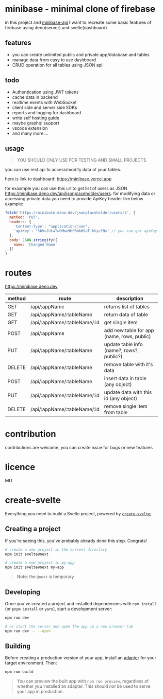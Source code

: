 # minibase - minimal clone of firebase

in this project and [minibase-api](https://github.com/TheHadiAhmadi/minibase-api) I want to recreate some basic features of firebase using deno(server) and svelte(dashboard)


## features
* you can create unlimited public and private app/database and tables
* manage data from easy to use dashboard
* CRUD operation for all tables using JSON api

## todo
* Authentication using JWT tokens
* cache data in backend
* realtime events with WebSocket
* client side and server side SDKs
* reports and logging for dashboard
* write self hosting guide
* maybe graphql support
* vscode extension
* and many more.... 

## usage

> YOU SHOULD ONLY USE FOR TESTING AND SMALL PROJECTS

you can use rest api to access/modify data of your tables. 

here is link to dashboard: https://minibase.vercel.app

for exaxmple you can use this url to get list of users as JSON https://minibase.deno.dev/api/jsonplaceholder/users.
for modifying data or accessing private data you need to provide ApiKey header like below example: 

```js
fetch('https://minibase.deno.dev/jsonplaceholder/users/2', {
  method: 'PUT',
  headers: {
    'Content-Type': "application/json",
    'apiKey': '5b9aJUtwTwDMmx9HPRokHSaT-hkycENs' // you can get apiKey of your app from settings tab in dashboard
  },
  body: JSON.stringify({
    name: 'Changed Name'
  })
}

```
# routes
https://minibase.deno.dev


| method | route                        | description                                |
| ------ | ---------------------------- | ------------------------------------------ |
| GET    | /api/:appName                | returns list of tables                     |
| GET    | /api/:appName/:tableName     | return data of table                       |
| GET    | /api/:appName/:tableName/:id | get single item                            |
| POST   | /api/:appName                | add new table for app (name, rows, public) |
| PUT    | /api/:appName/:tableName     | update table info (name?, rows?, public?)  |
| DELETE | /api/:appName/:tableName     | remove table with it's data                |
| POST   | /api/:appName/:tableName     | insert data in table (any object)          |
| PUT    | /api/:appName/:tableName/:id | update data with this id (any object)      |
| DELETE | /api/:appName/:tableName/:id | remove single item from table              |


# contribution
contributions are welcome, you can create issue for bugs or new features

# licence 
MIT


# create-svelte

Everything you need to build a Svelte project, powered by [`create-svelte`](https://github.com/sveltejs/kit/tree/master/packages/create-svelte);

## Creating a project

If you're seeing this, you've probably already done this step. Congrats!

```bash
# create a new project in the current directory
npm init svelte@next

# create a new project in my-app
npm init svelte@next my-app
```

> Note: the `@next` is temporary

## Developing

Once you've created a project and installed dependencies with `npm install` (or `pnpm install` or `yarn`), start a development server:

```bash
npm run dev

# or start the server and open the app in a new browser tab
npm run dev -- --open
```

## Building

Before creating a production version of your app, install an [adapter](https://kit.svelte.dev/docs#adapters) for your target environment. Then:

```bash
npm run build
```

> You can preview the built app with `npm run preview`, regardless of whether you installed an adapter. This should _not_ be used to serve your app in production.
